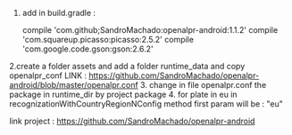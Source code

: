 

1. add in build.gradle : 
   
   compile 'com.github;SandroMachado:openalpr-android:1.1.2'
   compile 'com.squareup.picasso:picasso:2.5.2'
   compile 'com.google.code.gson:gson:2.6.2'
   
2.create a folder assets and add a folder runtime_data and copy openalpr_conf
  LINK : https://github.com/SandroMachado/openalpr-android/blob/master/openalpr.conf
3. change in file openalpr.conf the package in runtime_dir by project package
4. for plate in eu in recognizationWithCountryRegionNConfig method first param will be : "eu"

link project : 
https://github.com/SandroMachado/openalpr-android